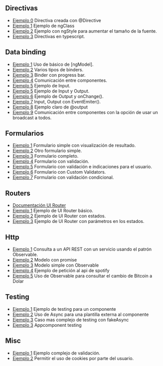 ## Directivas
- [Ejemplo 0](https://plnkr.co/edit/91jEaD) Directiva creada con @Directive
- [Ejemplo 1](https://plnkr.co/edit/3wR2NJ) Ejemplo de ngClass
- [Ejemplo 2](https://plnkr.co/edit/jqwA9A) Ejemplo con ngStyle para aumentar el tamaño de la fuente.
- [Ejemplo 3](https://plnkr.co/edit/WlvMGD) Directivas en typescript.

## Data binding
- [Ejemplo 1](https://plnkr.co/edit/tr2Fug) Uso de básico de [ngModel].
- [Ejemplo 2](https://plnkr.co/edit/enEbly) Varios tipos de binders.
- [Ejemplo 3](https://plnkr.co/edit/WugYX5) Binder con progress bar.
- [Ejemplo 4](https://plnkr.co/edit/UIkSri) Comunicación entre componentes.
- [Ejemplo 5](https://plnkr.co/edit/boLEnT) Ejemplo de Input.
- [Ejemplo 5](https://plnkr.co/edit/Ikg8q0) Ejemplo de Input y Output.
- [Ejemplo 6](https://plnkr.co/edit/NsAaaU) Ejemplo de Output y onChange().
- [Ejemplo 7](https://plnkr.co/edit/nhCPQn) Input, Output con EventEmiter().
- [Ejemplo 8](https://plnkr.co/edit/YXx8xy) Ejemplo claro de @output
- [Ejemplo 9](https://plnkr.co/edit/nBMHpR) Comunicación entre componentes con la opción de usar un broadcast a todos.

## Formularios
- [Ejemplo 1](https://plnkr.co/edit/zG3YbgZBwSXF79ncxbL4) Formulario simple con visualización de resultado.
- [Ejemplo 2](https://plnkr.co/edit/OCzfuF) Otro formulario simple.
- [Ejemplo 3](https://plnkr.co/edit/QjWJkE) Formulario completo.
- [Ejemplo 4](https://plnkr.co/edit/98qvIA) Formulario con validación.
- [Ejemplo 5](https://plnkr.co/edit/M4s58rLOtfStvr0Xp178) Formulario con validación e indicaciones para el usuario.
- [Ejemplo 6](https://plnkr.co/edit/g4jicN) Formulario con Custom Validators.
- [Ejemplo 7](https://plnkr.co/edit/I74EEa) Formulario con validación condicional.

## Routers
- [Documentación UI Router](https://ui-router.github.io/ng2/)
- [Ejemplo 1](https://plnkr.co/edit/emMpITE71x5kYrXmZ5Vw?p=preview) Ejemplo de UI Router básico.
- [Ejemplo 2](https://plnkr.co/edit/Dx5v6xwvQGssNsL59cHJ?p=info) Ejemplo de UI Router con estados.
- [Ejemplo 3](https://plnkr.co/edit/1wB5QZSPvvCJZXBWMLXU?p=info) Ejemplo de UI Router con parámetros en los estados.


## Http
- [Ejemplo 1](https://plnkr.co/edit/sq0hWh?p=preview) Consulta a un API REST con un servicio usando el patrón Observable.
- [Ejemplo 2](https://plnkr.co/edit/U3c591) Modelo con promise
- [Ejemplo 3](https://plnkr.co/edit/aNjsth) Modelo simple con Observable
- [Ejemplo 4](https://plnkr.co/edit/p1ctac) Ejemplo de petición al api de spotify
- [Ejemplo 5](https://plnkr.co/edit/hbEaKh) Uso de Observable para consultar el cambio de Bitcoin a Dolar

## Testing
- [Ejemplo 1](https://plnkr.co/edit/MwId2t) Ejemplo de testing para un componente
- [Ejemplo 2](https://plnkr.co/edit/GSoa3V) Uso de Async para una plantilla externa al componente
- [Ejemplo 3](https://plnkr.co/edit/VJqGwi) Caso mas complejo de testing con fakeAsync
- [Ejemplo 3](https://plnkr.co/edit/88sDIS) Appcomponent testing

## Misc
- [Ejemplo 1](https://plnkr.co/edit/HlOqWj) Ejemplo complejo de validación.
- [Ejemplo 2](https://plnkr.co/edit/I5wrQ5) Permitir el uso de cookies por parte del usuario.
